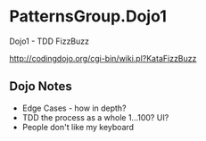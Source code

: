 PatternsGroup.Dojo1
===================

Dojo1 - TDD FizzBuzz


http://codingdojo.org/cgi-bin/wiki.pl?KataFizzBuzz

Dojo Notes
--------------
* Edge Cases - how in depth?
* TDD the process as a whole 1...100? UI?
* People don't like my keyboard

